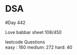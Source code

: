 # DSA

#Day 442

Love babbar sheet
    108/450
    
leetcode Questions   
easy : 160
medium: 272
hard: 40

 

